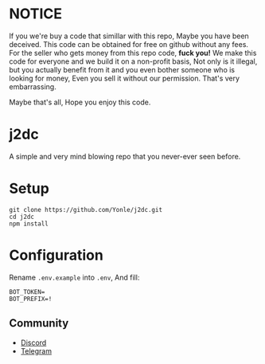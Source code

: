 # NOTICE
If you we're buy a code that simillar with this repo, Maybe you have been deceived. This code can be obtained for free on github without any fees. For the seller who gets money from this repo code, ****fuck you!****  We make this code for everyone and we build it on a non-profit basis, Not only is it illegal, but you actually benefit from it and you even bother someone who is looking for money, Even you sell it without our permission. That's very embarrassing.

Maybe that's all, Hope you enjoy this code.

# j2dc
A simple and very mind blowing repo that you never-ever seen before.

# Setup
```
git clone https://github.com/Yonle/j2dc.git
cd j2dc
npm install
```

# Configuration
Rename `.env.example` into `.env`, And fill:
```
BOT_TOKEN=
BOT_PREFIX=!
```

## Community
- [Discord](https://quickstream.yonle.repl.co/discord)
- [Telegram](https://t.me/yonlecoder)
